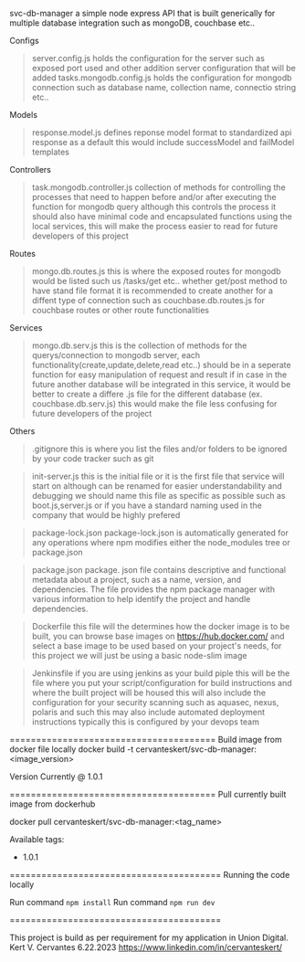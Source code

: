 svc-db-manager
a simple node express API that is built generically for multiple database integration such as
mongoDB, couchbase etc..

Configs
 > server.config.js
   holds the configuration for the server such as exposed port used and other addition server configuration that will be added
 > tasks.mongodb.config.js
   holds the configuration for mongodb connection such as database name, collection name, connectio string etc..

Models
 > response.model.js
   defines reponse model format to standardized api response as a default this would include successModel and failModel templates

Controllers
 > task.mongodb.controller.js
   collection of methods for controlling the processes that need to happen before and/or after executing the function for mongodb query
   although this controls the process it should also have minimal code and encapsulated functions using the local services, this will make the process easier to read for future developers of this project

Routes
 > mongo.db.routes.js
   this is where the exposed routes for mongodb would be listed such us /tasks/get etc.. whether get/post method
   to have stand file format it is recommended to create another for a diffent type of connection such as couchbase.db.routes.js for couchbase routes or other route functionalities

Services
 > mongo.db.serv.js
   this is the collection of methods for the querys/connection to mongodb server, each functionality(create,update,delete,read etc..) should be in a seperate function for easy manipulation of request and result
   if in case in the future another database will be integrated in this service, it would be better to create a differe .js file for the different database (ex. couchbase.db.serv.js) this would make the file less confusing for future developers of the project

Others
> .gitignore
   this is where you list the files and/or folders to be ignored by your code tracker such as git

> init-server.js
  this is the initial file or it is the first file that service will start on although can be renamed for easier understandability and debugging we should name this file as specific as possible such as boot.js,server.js or if you have a standard naming used in the company that would be highly prefered

> package-lock.json
  package-lock.json is automatically generated for any operations where npm modifies either the node_modules tree or package.json

> package.json
  package. json file contains descriptive and functional metadata about a project, such as a name, version, and dependencies. The file provides the npm package manager with various information to help identify the project and handle dependencies.

> Dockerfile
  this file will the determines how the docker image is to be built, you can browse base images on https://hub.docker.com/ and select a base image to be used based on your project's needs, for this project we will just be using a basic node-slim image

> Jenkinsfile
  if you are using jenkins as your build piple this will be the file where you put your script/configuration for build instructions and where the built project will be housed
  this will also include the configuration for your security scanning such as aquasec, nexus, polaris and such
  this may also include automated deployment instructions
  typically this is configured by your devops team

=======================================
Build image from docker file locally
docker build -t cervanteskert/svc-db-manager:<image_version>

Version Currently @ 1.0.1

=======================================
Pull currently built image from dockerhub

docker pull cervanteskert/svc-db-manager:<tag_name>

Available tags:
 - 1.0.1

========================================
Running the code locally  

Run command `npm install`
Run command `npm run dev`

========================================

This project is build as per requirement for my application in Union Digital.
Kert V. Cervantes
6.22.2023
https://www.linkedin.com/in/cervanteskert/